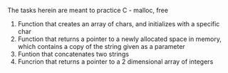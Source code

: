 The tasks herein are meant to practice C - malloc, free
1. Function that creates an array of chars, and initializes with a specific char
2. Function that returns a pointer to a newly allocated space in memory, which contains a copy of the string given as a parameter
3. Funtion that concatenates two strings
4. Funcrion that returns a pointer to a 2 dimensional array of integers	
